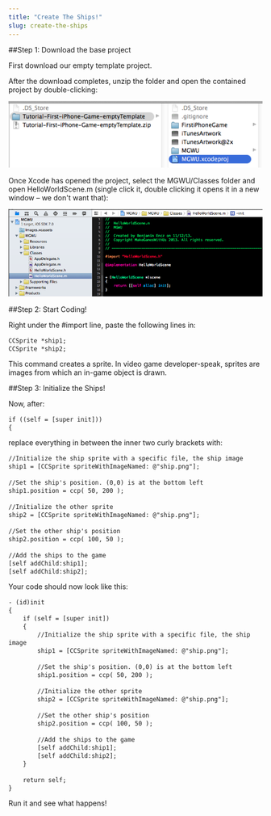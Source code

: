 ```yaml
---
title: "Create The Ships!"
slug: create-the-ships
---     
```


##Step 1: Download the base project

First download our empty template project.

After the download completes, unzip the folder and open the contained project by double-clicking:

![Open Project](./1-open_template_project.png "Open Project")

Once Xcode has opened the project, select the MGWU/Classes folder and open HelloWorldScene.m (single click it, double clicking it opens it in a new window – we don't want that):

![Open File In Xcode](./2-open_file_xcode.png "Open File In Xcode")

##Step 2: Start Coding!

Right under the #import line, paste the following lines in:

```
CCSprite *ship1;
CCSprite *ship2;
```

This command creates a sprite. In video game developer-speak, sprites are images from which an in-game object is drawn.

##Step 3: Initialize the Ships!

Now, after:

```
if ((self = [super init]))
{
```

replace everything in between the inner two curly brackets with:

```
//Initialize the ship sprite with a specific file, the ship image
ship1 = [CCSprite spriteWithImageNamed: @"ship.png"];

//Set the ship's position. (0,0) is at the bottom left
ship1.position = ccp( 50, 200 );

//Initialize the other sprite
ship2 = [CCSprite spriteWithImageNamed: @"ship.png"];

//Set the other ship's position
ship2.position = ccp( 100, 50 );

//Add the ships to the game
[self addChild:ship1];
[self addChild:ship2];
```

Your code should now look like this:

```
- (id)init
{
    if (self = [super init])
    {
        //Initialize the ship sprite with a specific file, the ship image
        ship1 = [CCSprite spriteWithImageNamed: @"ship.png"];

        //Set the ship's position. (0,0) is at the bottom left
        ship1.position = ccp( 50, 200 );

        //Initialize the other sprite
        ship2 = [CCSprite spriteWithImageNamed: @"ship.png"];

        //Set the other ship's position
        ship2.position = ccp( 100, 50 );

        //Add the ships to the game
        [self addChild:ship1];
        [self addChild:ship2];
    }

    return self;
}
```

Run it and see what happens!
